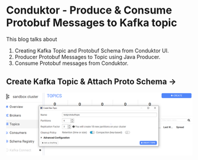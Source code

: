 # Conduktor - Produce & Consume Protobuf Messages to Kafka topic

This blog talks about 

1. Creating Kafka Topic and Protobuf Schema from Conduktor UI.
2. Producer Protobuf Messages to Topic using Java Producer.
3. Consume Protobuf messages from Conduktor.

## Create Kafka Topic & Attach Proto Schema ->

![alt text](https://github.com/rahulgulati89/Kafka/blob/main/Images/CreateKafkaTopic.png)

